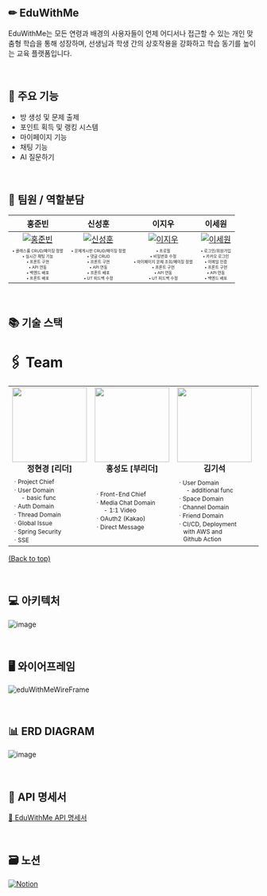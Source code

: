 ## ✏ EduWithMe
EduWithMe는 모든 연령과 배경의 사용자들이 언제 어디서나 접근할 수 있는 개인 맞춤형 학습을 통해 성장하며, 선생님과 학생 간의 상호작용을 강화하고 학습 동기를 높이는 교육 플랫폼입니다.

<br>

## 📌 주요 기능
- 방 생성 및 문제 출제
- 포인트 획득 및 랭킹 시스템
- 마이페이지 기능
- 채팅 기능
- AI 질문하기 

<br>

## 🤝 팀원 / 역할분담
| 홍준빈 | 신성훈 | 이지우 | 이세원 |
|:------:|:------:|:------:|:------:|
| [![홍준빈](https://github.com/Hongjunbin.png)](https://github.com/Hongjunbin) | [![신성훈](https://github.com/seonghoon90.png)](https://github.com/seonghoon90) | [![이지우](https://github.com/wldnfl.png)](https://github.com/wldnfl) | [![이세원](https://github.com/leesw1945.png)](https://github.com/leesw1945) |
| <span style="font-size: 0.5em;">• 클래스룸 CRUD/페이징 정렬<br>• 실시간 채팅 기능<br>• 프론트 구현<br>• API 연동<br>• 백엔드 배포<br>• 프론트 배포</span> | <span style="font-size: 0.5em;">• 문제게시판 CRUD/페이징 정렬<br>• 댓글 CRUD<br>• 프론트 구현<br>• API 연동<br>• 프론트 배포<br>• UT 피드백 수정</span> | <span style="font-size: 0.5em;">• 프로필<br>• 비밀번호 수정<br>• 마이페이지 문제 조회/페이징 정렬<br>• 프론트 구현<br>• API 연동<br>• UT 피드백 수정</span> | <span style="font-size: 0.5em;">• 로그인/회원가입<br>• 카카오 로그인<br>• 이메일 인증<br>• 프론트 구현<br>• API 연동<br>• 백엔드 배포</span> |


<br>


## 📚 기술 스택

# 🖇️ Team
<table>
    <tbody>
        <tr>
            <td align="center"> <a href="https://github.com/hyun1202"> <img src="https://avatars.githubusercontent.com/u/60086998?v=4" width="150px;" alt=""/> </a> <br> <b> 정현경 [리더] </b> </td>
            <td align="center"> <a href="https://github.com/hsd9681"> <img src="https://avatars.githubusercontent.com/u/39897041?v=4" width="150px;" alt=""/> </a> <br> <b> 홍성도 [부리더] </b> </td>
            <td align="center"> <a href="https://github.com/kiseokkm"> <img src="https://avatars.githubusercontent.com/u/132454778?v=4" width="150px;" alt=""/> </a> <br> <b> 김기석 </b> </td>
            <td align="center"> <a href="https://github.com/Berithx"> <img src="https://avatars.githubusercontent.com/u/154594004?v=4" width="150px;" alt=""/> </a> <br> <b> 이유환 </b> </td>
            <td align="center"> <a href="https://github.com/HyeonjinChoi"> <img src="https://avatars.githubusercontent.com/u/63872787?v=4" width="150px;" alt=""/> </a> <br> <b> 최현진 </b> </td>
        </tr>
        <tr>
            <td>
                <span style="font-size: 12px">ㆍProject Chief</span>
                <br>
                <span style="font-size: 12px">ㆍUser Domain</span>
                <br>
                <span style="font-size: 12px">&ensp;&ensp;&ensp;- basic func</span>
                <br>
                <span style="font-size: 12px">ㆍAuth Domain</span>
                <br>
                <span style="font-size: 12px">ㆍThread Domain</span>
                <br>
                <span style="font-size: 12px">ㆍGlobal Issue</span>
                <br>
                <span style="font-size: 12px">ㆍSpring Security</span>
                <br>
                <span style="font-size: 12px">ㆍSSE</span>
                <br>
            </td>
            <td>
                <span style="font-size: 12px">ㆍFront-End Chief</span>
                <br>
                <span style="font-size: 12px">ㆍMedia Chat Domain</span>
                <br>
                <span style="font-size: 12px">&ensp;&ensp;&ensp;- 1:1 Video</span>
                <br>
                <span style="font-size: 12px">ㆍOAuth2 (Kakao)</span>
                <br>
                <span style="font-size: 12px">ㆍDirect Message</span>
                <br>
            </td>
            <td>
                <span style="font-size: 12px">ㆍUser Domain</span>
                <br>
                <span style="font-size: 12px">&ensp;&ensp;&ensp;- additional func</span>
                <br>
                <span style="font-size: 12px">ㆍSpace Domain</span>
                <br>
                <span style="font-size: 12px">ㆍChannel Domain</span>
                <br>
                <span style="font-size: 12px">ㆍFriend Domain</span>
                <br>
                <span style="font-size: 12px">ㆍCI/CD, Deployment</span>
                <br>
                <span style="font-size: 12px">&ensp;&ensp;with AWS and</span>
                <br>
                <span style="font-size: 12px">&ensp;&ensp;Github Action</span>
                <br>
            </td>
            <td>
                <span style="font-size: 12px">ㆍText Chat</span>
                <br>
                <span style="font-size: 12px">&ensp;&ensp;&ensp;- N:M Chat</span>
                <br>
                <span style="font-size: 12px">ㆍS3 Service</span>
                <br>
                <span style="font-size: 12px">ㆍRedis Pub/Sub</span>
                <br>
            </td>
            <td>
                <span style="font-size: 12px">ㆍMedia Chat Domain</span>
                <br>
                <span style="font-size: 12px">&ensp;&ensp;&ensp;- N:M Video</span>
                <br>
                <span style="font-size: 12px">&ensp;&ensp;&ensp;- Screen Sharing</span>
                <br>
                <span style="font-size: 12px">ㆍTyping Indicator</span>
                <br>
                <span style="font-size: 12px">ㆍChat Room User Limit</span>
                <br>
            </td>
        </tr>
    </tbody>
</table>

[(Back to top)](#table)

<br>


## 💻 아키텍처
![image](https://github.com/user-attachments/assets/db0585d7-d4cd-4c92-bc9e-21a8cfa9dd66)


<br>


## 🖥 와이어프레임
![eduWithMeWireFrame](https://github.com/user-attachments/assets/3d84ec7f-11fd-400e-9eea-f25ca0e25c66)


<br>


## 📊 ERD DIAGRAM
![image](https://github.com/user-attachments/assets/2aae0197-3ec8-4676-a02d-fcfb8576ad86)


<br>


## 📝 API 명세서
[🔗 EduWithMe API 명세서](https://luxuriant-volcano-e6c.notion.site/f676cf01326644cfba35e2abfce1427e?v=012d2fa6f689494eb20d90d1d0b7aa04)

<br>


## 🗃 노션

[![Notion](https://img.shields.io/badge/Notion-%23000000.svg?style=for-the-badge&logo=notion&logoColor=white)](https://teamsparta.notion.site/5-0c0d167370ab43f0b76fac34a4c492be)
